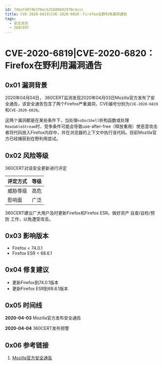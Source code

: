 ```yaml
---
id: 74baf4074b3f8ecb31600b02978c4ccc
title: CVE-2020-6819|CVE-2020-6820：Firefox在野利用漏洞通告
tags: 
  - 安全资讯
  - 360CERT
---
```


# CVE-2020-6819|CVE-2020-6820：Firefox在野利用漏洞通告

0x01 漏洞背景
---------


2020年04月04日， 360CERT监测发现2020年04月03日Mozilla官方发布了安全通告，该安全通告包含了两个Firefox严重漏洞，CVE编号分别为`CVE-2020-6819`和`CVE-2020-6820`。


这两个漏洞都是在某些条件下，当处理`nsDocShell`析构函数或处理`ReadableStream`时，竞争条件可能会导致use-after-free（释放重用）使恶意攻击者将代码放入Firefox内存中，并在浏览器的上下文中执行该代码。目前Mozilla官方已经捕获到在野利用尝试。


0x02 风险等级
---------


360CERT对该安全更新进行评定




| 评定方式 | 等级 |
| --- | --- |
| 威胁等级 | 高危 |
| 影响面 | 广泛 |


360CERT建议广大用户及时更新Firefox和Firefox ESR。做好资产 自查/自检/预防 工作，以免遭受攻击。


0x03 影响版本
---------


* Firefox < 74.0.1
* Firefox ESR < 68.6.1


0x04 修复建议
---------


* 更新Firefox到74.0.1版本
* 更新Firefox ESR到68.6.1版本


0x05 时间线
--------


**2020-04-03** Mozilla官方发布安全通告


**2020-04-04** 360CERT发布预警


0x06 参考链接
---------


1. [Mozilla官方安全通告](https://www.mozilla.org/en-US/security/advisories/mfsa2020-11/)


